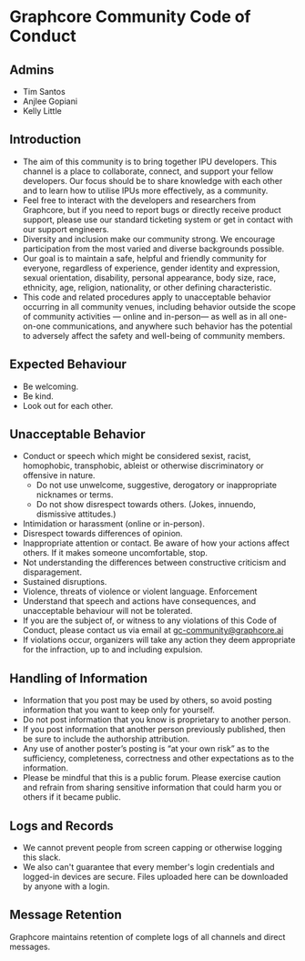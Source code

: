Graphcore Community Code of Conduct
===========================


Admins
-----------

* Tim Santos
* Anjlee Gopiani
* Kelly Little


Introduction
-----------

*	The aim of this community is to bring together IPU developers. This channel is a place to collaborate, connect, and support your fellow developers. Our focus should be to share knowledge with each other and to learn how to utilise IPUs more effectively, as a community. 
*	Feel free to interact with the developers and researchers from Graphcore, but if you need to report bugs or directly receive product support, please use our standard ticketing system or get in contact with our support engineers.
*	Diversity and inclusion make our community strong. We encourage participation from the most varied and diverse backgrounds possible.
*	Our goal is to maintain a safe, helpful and friendly community for everyone, regardless of experience, gender identity and expression, sexual orientation, disability, personal appearance, body size, race, ethnicity, age, religion, nationality, or other defining characteristic.
*	This code and related procedures apply to unacceptable behavior occurring in all community venues, including behavior outside the scope of community activities — online and in-person— as well as in all one-on-one communications, and anywhere such behavior has the potential to adversely affect the safety and well-being of community members.

Expected Behaviour
-----------
*	Be welcoming.
*	Be kind.
*	Look out for each other.

Unacceptable Behavior
-----------
*	Conduct or speech which might be considered sexist, racist, homophobic, transphobic, ableist or otherwise discriminatory or offensive in nature.
    -	Do not use unwelcome, suggestive, derogatory or inappropriate nicknames or terms.
    -	Do not show disrespect towards others. (Jokes, innuendo, dismissive attitudes.)
*	Intimidation or harassment (online or in-person).
*	Disrespect towards differences of opinion.
*	Inappropriate attention or contact. Be aware of how your actions affect others. If it makes someone uncomfortable, stop.
*	Not understanding the differences between constructive criticism and disparagement.
*	Sustained disruptions.
*	Violence, threats of violence or violent language.
Enforcement
*	Understand that speech and actions have consequences, and unacceptable behaviour will not be tolerated.
*	If you are the subject of, or witness to any violations of this Code of Conduct, please contact us via email at gc-community@graphcore.ai
*	If violations occur, organizers will take any action they deem appropriate for the infraction, up to and including expulsion.

Handling of Information
-----------
*	Information that you post may be used by others, so avoid posting information that you want to keep only for yourself.
*	Do not post information that you know is proprietary to another person.
*	If you post information that another person previously published, then be sure to include the authorship attribution.
*	Any use of another poster’s posting is “at your own risk” as to the sufficiency, completeness, correctness and other expectations as to the information.
*	Please be mindful that this is a public forum. Please exercise caution and refrain from sharing sensitive information that could harm you or others if it became public.

Logs and Records
-----------
*	We cannot prevent people from screen capping or otherwise logging this slack.
*	We also can't guarantee that every member's login credentials and logged-in devices are secure. Files uploaded here can be downloaded by anyone with a login. 

Message Retention
-----------
Graphcore maintains retention of complete logs of all channels and direct messages. 
